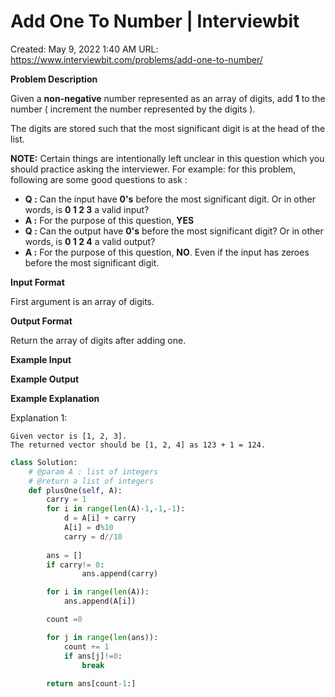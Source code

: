 # Add One To Number | Interviewbit

Created: May 9, 2022 1:40 AM
URL: https://www.interviewbit.com/problems/add-one-to-number/

**Problem Description**

Given a **non-negative** number represented as an array of digits, add **1** to the number ( increment the number represented by the digits ).

The digits are stored such that the most significant digit is at the head of the list.

**NOTE:** Certain things are intentionally left unclear in this question which you should practice asking the interviewer. For example: for this problem, following are some good questions to ask :

- **Q :** Can the input have **0's** before the most significant digit. Or in other words, is **0 1 2 3** a valid input?
- **A :** For the purpose of this question, **YES**
- **Q :** Can the output have **0's** before the most significant digit? Or in other words, is **0 1 2 4** a valid output?
- **A :** For the purpose of this question, **NO**. Even if the input has zeroes before the most significant digit.

**Input Format**

First argument is an array of digits.

**Output Format**

Return the array of digits after adding one.

**Example Input**

**Example Output**

**Example Explanation**

Explanation 1:

```
Given vector is [1, 2, 3].
The returned vector should be [1, 2, 4] as 123 + 1 = 124.
```

```python
class Solution:
    # @param A : list of integers
    # @return a list of integers
    def plusOne(self, A):
        carry = 1
        for i in range(len(A)-1,-1,-1):
            d = A[i] + carry
            A[i] = d%10
            carry = d//10
        
        ans = []
        if carry!= 0:
                ans.append(carry)

        for i in range(len(A)):
            ans.append(A[i])

        count =0

        for j in range(len(ans)):
            count += 1
            if ans[j]!=0:
                break
      
        return ans[count-1:]
```